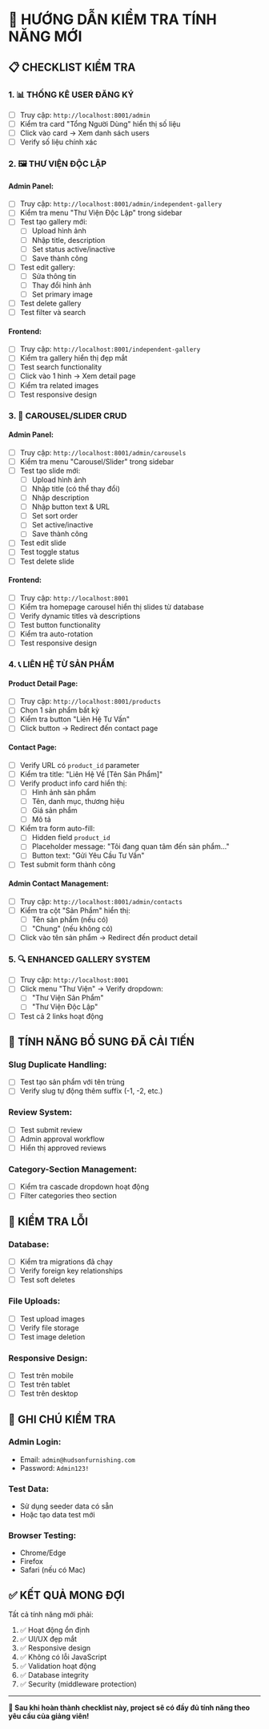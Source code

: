# 🧪 HƯỚNG DẪN KIỂM TRA TÍNH NĂNG MỚI

## 📋 **CHECKLIST KIỂM TRA**

### **1. 📊 THỐNG KÊ USER ĐĂNG KÝ**
- [ ] Truy cập: `http://localhost:8001/admin`
- [ ] Kiểm tra card "Tổng Người Dùng" hiển thị số liệu
- [ ] Click vào card → Xem danh sách users
- [ ] Verify số liệu chính xác

### **2. 🖼️ THƯ VIỆN ĐỘC LẬP**

#### **Admin Panel:**
- [ ] Truy cập: `http://localhost:8001/admin/independent-gallery`
- [ ] Kiểm tra menu "Thư Viện Độc Lập" trong sidebar
- [ ] Test tạo gallery mới:
  - [ ] Upload hình ảnh
  - [ ] Nhập title, description
  - [ ] Set status active/inactive
  - [ ] Save thành công
- [ ] Test edit gallery:
  - [ ] Sửa thông tin
  - [ ] Thay đổi hình ảnh
  - [ ] Set primary image
- [ ] Test delete gallery
- [ ] Test filter và search

#### **Frontend:**
- [ ] Truy cập: `http://localhost:8001/independent-gallery`
- [ ] Kiểm tra gallery hiển thị đẹp mắt
- [ ] Test search functionality
- [ ] Click vào 1 hình → Xem detail page
- [ ] Kiểm tra related images
- [ ] Test responsive design

### **3. 🎠 CAROUSEL/SLIDER CRUD**

#### **Admin Panel:**
- [ ] Truy cập: `http://localhost:8001/admin/carousels`
- [ ] Kiểm tra menu "Carousel/Slider" trong sidebar
- [ ] Test tạo slide mới:
  - [ ] Upload hình ảnh
  - [ ] Nhập title (có thể thay đổi)
  - [ ] Nhập description
  - [ ] Nhập button text & URL
  - [ ] Set sort order
  - [ ] Set active/inactive
  - [ ] Save thành công
- [ ] Test edit slide
- [ ] Test toggle status
- [ ] Test delete slide

#### **Frontend:**
- [ ] Truy cập: `http://localhost:8001`
- [ ] Kiểm tra homepage carousel hiển thị slides từ database
- [ ] Verify dynamic titles và descriptions
- [ ] Test button functionality
- [ ] Kiểm tra auto-rotation
- [ ] Test responsive design

### **4. 📞 LIÊN HỆ TỪ SẢN PHẨM**

#### **Product Detail Page:**
- [ ] Truy cập: `http://localhost:8001/products`
- [ ] Chọn 1 sản phẩm bất kỳ
- [ ] Kiểm tra button "Liên Hệ Tư Vấn"
- [ ] Click button → Redirect đến contact page

#### **Contact Page:**
- [ ] Verify URL có `product_id` parameter
- [ ] Kiểm tra title: "Liên Hệ Về [Tên Sản Phẩm]"
- [ ] Verify product info card hiển thị:
  - [ ] Hình ảnh sản phẩm
  - [ ] Tên, danh mục, thương hiệu
  - [ ] Giá sản phẩm
  - [ ] Mô tả
- [ ] Kiểm tra form auto-fill:
  - [ ] Hidden field `product_id`
  - [ ] Placeholder message: "Tôi đang quan tâm đến sản phẩm..."
  - [ ] Button text: "Gửi Yêu Cầu Tư Vấn"
- [ ] Test submit form thành công

#### **Admin Contact Management:**
- [ ] Truy cập: `http://localhost:8001/admin/contacts`
- [ ] Kiểm tra cột "Sản Phẩm" hiển thị:
  - [ ] Tên sản phẩm (nếu có)
  - [ ] "Chung" (nếu không có)
- [ ] Click vào tên sản phẩm → Redirect đến product detail

### **5. 🔍 ENHANCED GALLERY SYSTEM**
- [ ] Truy cập: `http://localhost:8001`
- [ ] Click menu "Thư Viện" → Verify dropdown:
  - [ ] "Thư Viện Sản Phẩm"
  - [ ] "Thư Viện Độc Lập"
- [ ] Test cả 2 links hoạt động

## 🚀 **TÍNH NĂNG BỔ SUNG ĐÃ CẢI TIẾN**

### **Slug Duplicate Handling:**
- [ ] Test tạo sản phẩm với tên trùng
- [ ] Verify slug tự động thêm suffix (-1, -2, etc.)

### **Review System:**
- [ ] Test submit review
- [ ] Admin approval workflow
- [ ] Hiển thị approved reviews

### **Category-Section Management:**
- [ ] Kiểm tra cascade dropdown hoạt động
- [ ] Filter categories theo section

## 🐛 **KIỂM TRA LỖI**

### **Database:**
- [ ] Kiểm tra migrations đã chạy
- [ ] Verify foreign key relationships
- [ ] Test soft deletes

### **File Uploads:**
- [ ] Test upload images
- [ ] Verify file storage
- [ ] Test image deletion

### **Responsive Design:**
- [ ] Test trên mobile
- [ ] Test trên tablet
- [ ] Test trên desktop

## 📝 **GHI CHÚ KIỂM TRA**

### **Admin Login:**
- Email: `admin@hudsonfurnishing.com`
- Password: `Admin123!`

### **Test Data:**
- Sử dụng seeder data có sẵn
- Hoặc tạo data test mới

### **Browser Testing:**
- Chrome/Edge
- Firefox
- Safari (nếu có Mac)

## ✅ **KẾT QUẢ MONG ĐỢI**

Tất cả tính năng mới phải:
1. ✅ Hoạt động ổn định
2. ✅ UI/UX đẹp mắt
3. ✅ Responsive design
4. ✅ Không có lỗi JavaScript
5. ✅ Validation hoạt động
6. ✅ Database integrity
7. ✅ Security (middleware protection)

---

**🎉 Sau khi hoàn thành checklist này, project sẽ có đầy đủ tính năng theo yêu cầu của giảng viên!**
